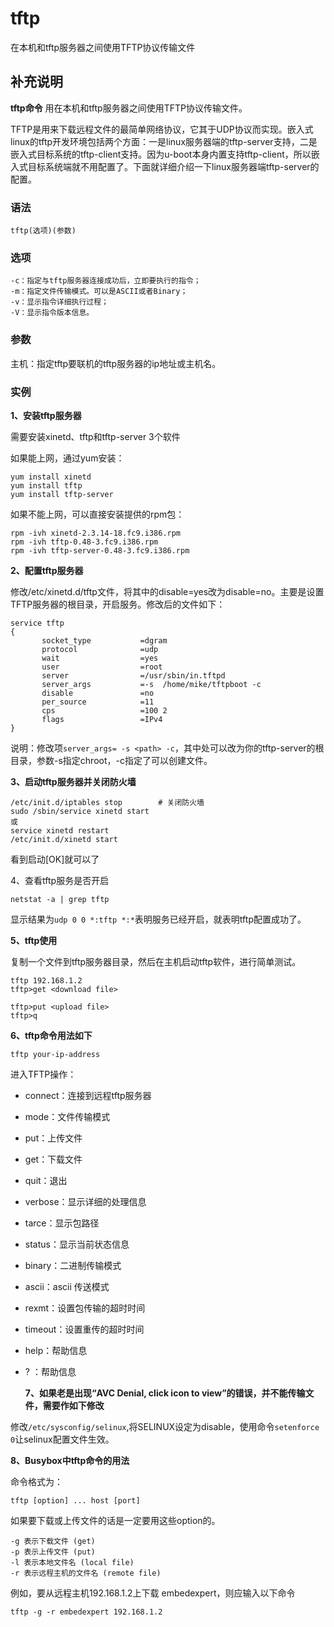 # tftp

在本机和tftp服务器之间使用TFTP协议传输文件

## 补充说明

**tftp命令** 用在本机和tftp服务器之间使用TFTP协议传输文件。

TFTP是用来下载远程文件的最简单网络协议，它其于UDP协议而实现。嵌入式linux的tftp开发环境包括两个方面：一是linux服务器端的tftp-server支持，二是嵌入式目标系统的tftp-client支持。因为u-boot本身内置支持tftp-client，所以嵌入式目标系统端就不用配置了。下面就详细介绍一下linux服务器端tftp-server的配置。

### 语法

```text
tftp(选项)(参数)
```

### 选项

```text
-c：指定与tftp服务器连接成功后，立即要执行的指令；
-m：指定文件传输模式。可以是ASCII或者Binary；
-v：显示指令详细执行过程；
-V：显示指令版本信息。
```

### 参数

主机：指定tftp要联机的tftp服务器的ip地址或主机名。

### 实例

**1、安装tftp服务器**

需要安装xinetd、tftp和tftp-server 3个软件

如果能上网，通过yum安装：

```text
yum install xinetd
yum install tftp
yum install tftp-server
```

如果不能上网，可以直接安装提供的rpm包：

```text
rpm -ivh xinetd-2.3.14-18.fc9.i386.rpm
rpm -ivh tftp-0.48-3.fc9.i386.rpm
rpm -ivh tftp-server-0.48-3.fc9.i386.rpm
```

**2、配置tftp服务器**

修改/etc/xinetd.d/tftp文件，将其中的disable=yes改为disable=no。主要是设置TFTP服务器的根目录，开启服务。修改后的文件如下：

```text
service tftp
{
       socket_type           =dgram
       protocol              =udp
       wait                  =yes
       user                  =root
       server                =/usr/sbin/in.tftpd
       server_args           =-s  /home/mike/tftpboot -c
       disable               =no
       per_source            =11
       cps                   =100 2
       flags                 =IPv4
}
```

说明：修改项`server_args= -s <path> -c`，其中处可以改为你的tftp-server的根目录，参数-s指定chroot，-c指定了可以创建文件。

**3、启动tftp服务器并关闭防火墙**

```text
/etc/init.d/iptables stop        # 关闭防火墙
sudo /sbin/service xinetd start
或
service xinetd restart
/etc/init.d/xinetd start
```

看到启动\[OK\]就可以了

4、查看tftp服务是否开启

```text
netstat -a | grep tftp
```

显示结果为`udp 0 0 *:tftp *:*`表明服务已经开启，就表明tftp配置成功了。

**5、tftp使用**

复制一个文件到tftp服务器目录，然后在主机启动tftp软件，进行简单测试。

```text
tftp 192.168.1.2
tftp>get <download file> 

tftp>put <upload file>
tftp>q
```

**6、tftp命令用法如下**

```text
tftp your-ip-address
```

进入TFTP操作：

* connect：连接到远程tftp服务器
* mode：文件传输模式
* put：上传文件
* get：下载文件
* quit：退出
* verbose：显示详细的处理信息
* tarce：显示包路径
* status：显示当前状态信息
* binary：二进制传输模式
* ascii：ascii 传送模式
* rexmt：设置包传输的超时时间
* timeout：设置重传的超时时间
* help：帮助信息
* ? ：帮助信息

  **7、如果老是出现“AVC Denial, click icon to view”的错误，并不能传输文件，需要作如下修改**

修改`/etc/sysconfig/selinux`,将SELINUX设定为disable，使用命令`setenforce 0`让selinux配置文件生效。

**8、Busybox中tftp命令的用法**

命令格式为：

```text
tftp [option] ... host [port]
```

如果要下载或上传文件的话是一定要用这些option的。

```text
-g 表示下载文件 (get)
-p 表示上传文件 (put)
-l 表示本地文件名 (local file)
-r 表示远程主机的文件名 (remote file)
```

例如，要从远程主机192.168.1.2上下载 embedexpert，则应输入以下命令

```text
tftp -g -r embedexpert 192.168.1.2
```

